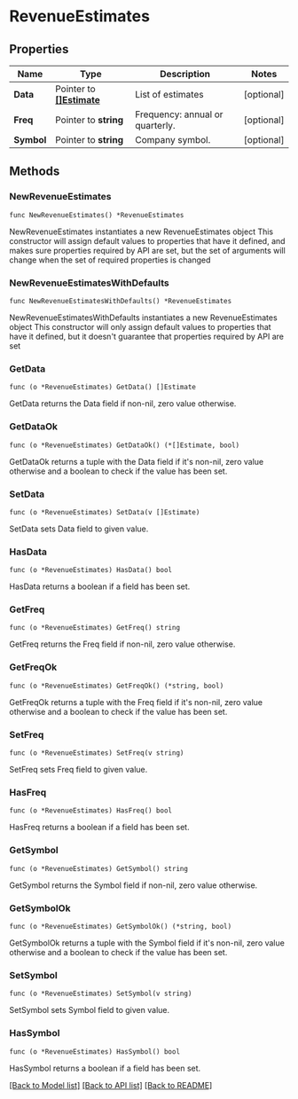 # RevenueEstimates

## Properties

Name | Type | Description | Notes
------------ | ------------- | ------------- | -------------
**Data** | Pointer to [**[]Estimate**](Estimate.md) | List of estimates | [optional] 
**Freq** | Pointer to **string** | Frequency: annual or quarterly. | [optional] 
**Symbol** | Pointer to **string** | Company symbol. | [optional] 

## Methods

### NewRevenueEstimates

`func NewRevenueEstimates() *RevenueEstimates`

NewRevenueEstimates instantiates a new RevenueEstimates object
This constructor will assign default values to properties that have it defined,
and makes sure properties required by API are set, but the set of arguments
will change when the set of required properties is changed

### NewRevenueEstimatesWithDefaults

`func NewRevenueEstimatesWithDefaults() *RevenueEstimates`

NewRevenueEstimatesWithDefaults instantiates a new RevenueEstimates object
This constructor will only assign default values to properties that have it defined,
but it doesn't guarantee that properties required by API are set

### GetData

`func (o *RevenueEstimates) GetData() []Estimate`

GetData returns the Data field if non-nil, zero value otherwise.

### GetDataOk

`func (o *RevenueEstimates) GetDataOk() (*[]Estimate, bool)`

GetDataOk returns a tuple with the Data field if it's non-nil, zero value otherwise
and a boolean to check if the value has been set.

### SetData

`func (o *RevenueEstimates) SetData(v []Estimate)`

SetData sets Data field to given value.

### HasData

`func (o *RevenueEstimates) HasData() bool`

HasData returns a boolean if a field has been set.

### GetFreq

`func (o *RevenueEstimates) GetFreq() string`

GetFreq returns the Freq field if non-nil, zero value otherwise.

### GetFreqOk

`func (o *RevenueEstimates) GetFreqOk() (*string, bool)`

GetFreqOk returns a tuple with the Freq field if it's non-nil, zero value otherwise
and a boolean to check if the value has been set.

### SetFreq

`func (o *RevenueEstimates) SetFreq(v string)`

SetFreq sets Freq field to given value.

### HasFreq

`func (o *RevenueEstimates) HasFreq() bool`

HasFreq returns a boolean if a field has been set.

### GetSymbol

`func (o *RevenueEstimates) GetSymbol() string`

GetSymbol returns the Symbol field if non-nil, zero value otherwise.

### GetSymbolOk

`func (o *RevenueEstimates) GetSymbolOk() (*string, bool)`

GetSymbolOk returns a tuple with the Symbol field if it's non-nil, zero value otherwise
and a boolean to check if the value has been set.

### SetSymbol

`func (o *RevenueEstimates) SetSymbol(v string)`

SetSymbol sets Symbol field to given value.

### HasSymbol

`func (o *RevenueEstimates) HasSymbol() bool`

HasSymbol returns a boolean if a field has been set.


[[Back to Model list]](../README.md#documentation-for-models) [[Back to API list]](../README.md#documentation-for-api-endpoints) [[Back to README]](../README.md)



